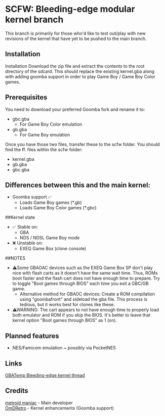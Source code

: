 #  SCFW: Bleeding-edge modular kernel branch

This branch is primarily for those who'd like to test out/play with new revisions of the kernel that have yet to be pushed to the main branch.

## Installation
Installation
Download the zip file and extract the contents to the root directory of the sdcard.
This should replace the existing kernel.gba along with adding goomba support in order to play Game Boy / Game Boy Color games.

## Prerequisites
You need to download your preferred Goomba fork and rename it to:
- gbc.gba
    - For Game Boy Color emulation
- gb.gba
	- For Game Boy emulation

Once you have those two files, transfer these to the scfw folder.
You should find the ff. files within the scfw folder:
- kernel.gba
- gb.gba
- gbc.gba

## Differences between this and the main kernel:
- Goomba support ✅
    - Loads Game Boy games (*.gb)
    - Loads Game Boy Color games (*.gbc)
	 
##Kernel state
- ✅ Stable on:
    - GBA
    - NDS / NDSL Game Boy mode
- ❌ Unstable on:
    - EXEQ Game Box (clone console)
	
##NOTES
- ⚠Some GBAOAC devices such as the EXEQ Game Box SP don't play nice with flash carts as it doesn't have the same wait time. Thus, ROMs boot faster and the flash cart does not have enough time to prepare. Try to toggle "Boot games through BIOS" each time you exit a GBC/GB game.
    - Alternative method for GBAOC devices: Create a ROM compilation using "goombafront" and sideload the gba file. This process is tedious, but it works best for clones like these.
- ⚠WARNING: The cart appears to not have enough time to properly load both emulator and ROM if you skip the BIOS. It's better to leave that kernel option "Boot games through BIOS" as 1 (on).

## Planned features
- NES/Famicom emulation ~ possibly via PocketNES

## Links
[GBATemp Bleeding-edge kernel thread](https://gbatemp.net/threads/scfw-bleeding-edge-modular-kernel-branch.656629/)

## Credits
[metroid maniac](https://github.com/metroid-maniac) - Main developer  
[OmDRetro](https://github.com/OmDRetro) - Kernel enhancements (Goomba support)
